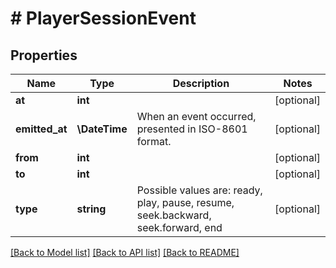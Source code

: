 # # PlayerSessionEvent

## Properties

Name | Type | Description | Notes
------------ | ------------- | ------------- | -------------
**at** | **int** |  | [optional]
**emitted_at** | **\DateTime** | When an event occurred, presented in ISO-8601 format. | [optional]
**from** | **int** |  | [optional]
**to** | **int** |  | [optional]
**type** | **string** | Possible values are: ready, play, pause, resume, seek.backward, seek.forward, end | [optional]

[[Back to Model list]](../../README.md#models) [[Back to API list]](../../README.md#endpoints) [[Back to README]](../../README.md)
